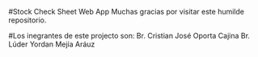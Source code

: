 #Stock Check Sheet Web App
Muchas gracias por visitar este humilde repositorio.

#Los inegrantes de este projecto son:
Br. Cristian José Oporta Cajina
Br. Lúder Yordan Mejía Aráuz
